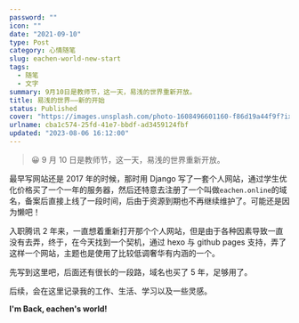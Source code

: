 ```yaml
---
password: ""
icon: ""
date: "2021-09-10"
type: Post
category: 心情随笔
slug: eachen-world-new-start
tags:
  - 随笔
  - 文字
summary: 9月10日是教师节，这一天，易浅的世界重新开放。
title: 易浅的世界——新的开始
status: Published
cover: "https://images.unsplash.com/photo-1608496601160-f86d19a44f9f?ixlib=rb-4.0.3&q=85&fm=jpg&crop=entropy&cs=srgb"
urlname: cba1c574-25fd-41e7-bbdf-ad3459124fbf
updated: "2023-08-06 16:12:00"
---
```


> 😀 9 月 10 日是教师节，这一天，易浅的世界重新开放。

最早写网站还是 2017 年的时候，那时用 Django 写了一套个人网站，通过学生优化价格买了一个一年的服务器，然后还特意去注册了一个叫做`eachen.online`的域名，备案后直接上线了一段时间，后由于资源到期也不再继续维护了。可能还是因为懒吧！

入职腾讯 2 年来，一直想着重新打开那个个人网站，但是由于各种因素导致一直没有去弄，终于，在今天找到一个契机，通过 hexo 与 github pages 支持，弄了这样一个网站，主题也是使用了比较低调奢华有内涵的一个。

先写到这里吧，后面还有很长的一段路，域名也买了 5 年，足够用了。

后续，会在这里记录我的工作、生活、学习以及一些灵感。

**I'm Back, eachen's world!**
